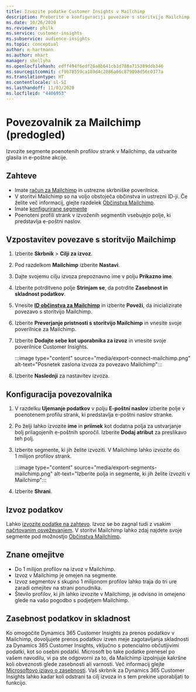 ```yaml
---
title: Izvozite podatke Customer Insights v Mailchimp
description: Preberite o konfiguraciji povezave s storitvijo Mailchimp.
ms.date: 10/26/2020
ms.reviewer: philk
ms.service: customer-insights
ms.subservice: audience-insights
ms.topic: conceptual
author: m-hartmann
ms.author: mhart
manager: shellyha
ms.openlocfilehash: edff494f6edf26a8b641cb1d788a715389ddb346
ms.sourcegitcommit: cf9b78559ca189d4c2086a66c879098d56c0377a
ms.translationtype: HT
ms.contentlocale: sl-SI
ms.lasthandoff: 11/03/2020
ms.locfileid: "4406953"
---
```

# <a name="connector-for-mailchimp-preview"></a>Povezovalnik za Mailchimp (predogled)

Izvozite segmente poenotenih profilov strank v Mailchimp, da ustvarite glasila in e-poštne akcije.

## <a name="prerequisites"></a>Zahteve

-   Imate [račun za Mailchimp](https://mailchimp.com/) in ustrezne skrbniške poverilnice.
-   V storitvi Mailchimp so na voljo obstoječa občinstva in ustrezni ID-ji. Če želite več informacij, glejte razdelek [Občinstva Mailchimp](https://mailchimp.com/help/create-audience/).
-   Imate [konfigurirane segmente](segments.md)
-   Poenoteni profili strank v izvoženih segmentih vsebujejo polje, ki predstavlja e-poštni naslov.

## <a name="connect-to-mailchimp"></a>Vzpostavitev povezave s storitvijo Mailchimp

1. Izberite **Skrbnik** > **Cilji za izvoz**.

1. Pod razdelkom **Mailchimp** izberite **Nastavi**.

1. Dajte svojemu cilju izvoza prepoznavno ime v polju **Prikazno ime**.

1. Izberite potrditveno polje **Strinjam se**, da potrdite **Zasebnost in skladnost podatkov**.

1. Vnesite **[ID občinstva za Mailchimp](https://mailchimp.com/help/find-audience-id/)** in izberite **Poveži**, da inicializirate povezavo s storitvijo Mailchimp.

1. Izberite **Preverjanje pristnosti s storitvijo Mailchimp** in vnesite svoje poverilnice za Mailchimp.

1. Izberite **Dodajte sebe kot uporabnika za izvoz** in vnesite svoje poverilnice Customer Insights.

   :::image type="content" source="media/export-connect-mailchimp.png" alt-text="Posnetek zaslona izvoza za povezavo Mailchimp":::

1. Izberite **Naslednji** za nastavitev izvoza.

## <a name="configure-the-connector"></a>Konfiguracija povezovalnika

1. V razdelku **Ujemanje podatkov** v polju **E-poštni naslov** izberite polje v poenotenem profilu strank, ki predstavlja e-poštni naslov stranke. 

1. Po želji lahko izvozite **ime** in **priimek** kot dodatna polja za ustvarjanje bolj prilagojenih e-poštnih sporočil. Izberite **Dodaj atribut** za preslikavo teh polj.

1. Izberite segmente, ki jih želite izvoziti. V Mailchimp lahko izvozite do 1 milijon profilov strank.

   :::image type="content" source="media/export-segments-mailchimp.png" alt-text="Izberite polja in segmente, ki jih želite izvoziti v Mailchimp":::

1. Izberite **Shrani**.

## <a name="export-the-data"></a>Izvoz podatkov

Lahko [izvozite podatke na zahtevo](export-destinations.md). Izvoz se bo zagnal tudi z vsakim [načrtovanim osveževanjem](system.md#schedule-tab). V storitvi Mailchimp lahko zdaj najdete svoje segmente pod možnostjo [Občinstva Mailchimp](https://mailchimp.com/help/create-audience/).

## <a name="known-limitations"></a>Znane omejitve

- Do 1 milijon profilov na izvoz v Mailchimp.
- Izvoz v Mailchimp je omejen na segmente.
- Izvoz segmentov s skupno 1 milijonom profilov lahko traja do tri ure zaradi omejitev na strani ponudnika. 
- Število profilov, ki jih lahko izvozite v Mailchimp, je odvisno in omejeno glede na vašo pogodbo s podjetjem Mailchimp.

## <a name="data-privacy-and-compliance"></a>Zasebnost podatkov in skladnost

Ko omogočite Dynamics 365 Customer Insights za prenos podatkov v Mailchimp, dovoljujete prenos podatkov izven meje zagotavljanja skladnosti za Dynamics 365 Customer Insights, vključno s potencialno občutljivimi podatki, kot so osebni podatki. Microsoft bo take podatke prenesel po vašem navodilu, vi pa ste odgovorni za to, da Mailchimp izpolnjuje kakršne koli obveznosti glede zasebnosti ali varnosti. Več informacij glejte [Microsoftovo izjavo o zasebnosti](https://go.microsoft.com/fwlink/?linkid=396732).
Vaš skrbnik za Dynamics 365 Customer Insights lahko kadar koli odstrani ta cilj izvoza in s tem prekine uporabljati to funkcijo.
